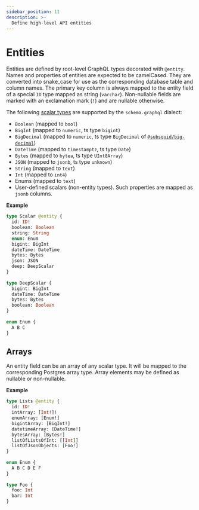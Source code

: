 ```yaml
---
sidebar_position: 11
description: >-
  Define high-level API entities
---
```


# Entities

Entities are defined by root-level GraphQL types decorated with `@entity`. Names and properties of entities are expected to be camelCased. They are converted into snake_case for use as the corresponding database table and column names. The primary key column is always mapped to the entity field of a special `ID` type mapped as string (`varchar`). Non-nullable fields are marked with an exclamation mark (`!`) and are nullable otherwise.

The following [scalar types](https://graphql.org/learn/schema/#scalar-types) are supported by the `schema.graphql` dialect:

- `Boolean` (mapped to `bool`)
- `BigInt` (mapped to `numeric`, ts type `bigint`)
- `BigDecimal` (mapped to `numeric`, ts type `BigDecimal` of [`@subsquid/big-decimal`](https://www.npmjs.com/package/@subsquid/big-decimal))
- `DateTime` (mapped to `timestamptz`, ts type `Date`)
- `Bytes` (mapped to `bytea`, ts type `UInt8Array`)
- `JSON` (mapped to `jsonb`, ts type `unknown`)
- `String` (mapped to `text`)
- `Int` (mapped to `int4`)
- Enums (mapped to `text`)
- User-defined scalars (non-entity types). Such properties are mapped as `jsonb` columns.

**Example** 
```graphql
type Scalar @entity {
  id: ID!
  boolean: Boolean
  string: String
  enum: Enum
  bigint: BigInt
  dateTime: DateTime
  bytes: Bytes
  json: JSON
  deep: DeepScalar
}
        
type DeepScalar {
  bigint: BigInt
  dateTime: DateTime
  bytes: Bytes
  boolean: Boolean
}
        
enum Enum {
  A B C
}
```

## Arrays

An entity field can be an array of any scalar type. It will be mapped to the corresponding Postgres array type. Array elements may be defined as nullable or non-nullable.

**Example**

```graphql
type Lists @entity {
  id: ID!
  intArray: [Int!]!
  enumArray: [Enum!]
  bigintArray: [BigInt!]
  datetimeArray: [DateTime!]
  bytesArray: [Bytes!]
  listOfListsOfInt: [[Int]]
  listOfJsonObjects: [Foo!]
}
        
enum Enum {
  A B C D E F
}
        
type Foo {
  foo: Int
  bar: Int
}
```

